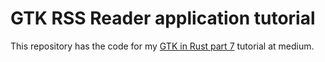 # GTK RSS Reader application tutorial
This repository has the code for my [GTK in Rust part 7](https://blog.devgenius.io/using-models-to-bind-data-to-gtk4-custom-widgets-in-rust-379dd9d1bf4d) tutorial at medium. 
